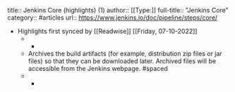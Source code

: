 title:: Jenkins Core (highlights) (1)
author:: [[Type:]]
full-title:: "Jenkins Core"
category:: #articles
url:: https://www.jenkins.io/doc/pipeline/steps/core/

- Highlights first synced by [[Readwise]] [[Friday, 07-10-2022]]
	- -
	- Archives the build artifacts (for example, distribution zip files or jar files) so that they can be downloaded later. Archived files will be accessible from the Jenkins webpage. #spaced
	- -